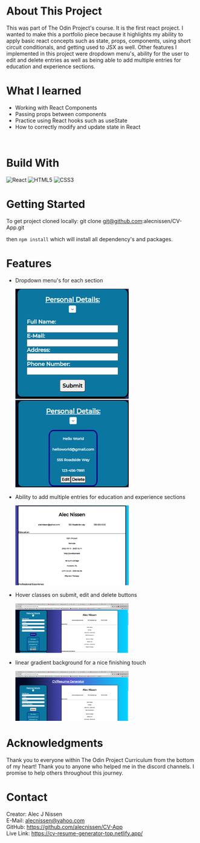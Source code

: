 <h1>About This Project</h1> This was part of The Odin Project's course. It is the first react project. I wanted to make this a portfolio piece because it highlights my ability to apply basic react concepts such as state, props, components, using short circuit conditionals, and getting used to JSX as well. Other features I implemented in this project were dropdown menu's, ability for the user to edit and delete entries as well as being able to add multiple entries for education and experience sections. 

<br> 

<h1>What I learned</h1>
    <ul>
    <li>Working with React Components</li>
    <li>Passing props between components</li>
    <li>Practice using React hooks such as useState</li>
    <li>How to correctly modify and update state in React</li>
    </ul>
<br> 
 <h1>Build With</h1>

 
 ![React](https://img.shields.io/badge/react-%2320232a.svg?style=for-the-badge&logo=react&logoColor=%2361DAFB) 
 ![HTML5](https://img.shields.io/badge/html5-%23E34F26.svg?style=for-the-badge&logo=html5&logoColor=white) 
![CSS3](https://img.shields.io/badge/css3-%231572B6.svg?style=for-the-badge&logo=css3&logoColor=white) 


<!-- Getting Started:  -->
<h1>Getting Started</h1>

To get project cloned locally:  git clone git@github.com:alecnissen/CV-App.git

then ``` npm install ``` which will install all dependency's and packages.

<h1>Features</h1>

- Dropdown menu's for each section

    <img src=Icons/cv-app-read-me-description.png style="width: 300px">

    <img src=Icons/cv-read-me-drop-down.png style="width: 300px">

- Ability to add multiple entries for education and experience sections

    <img src=Icons/cv-app-readme-multiple-entries-pic.png style="width: 300px">
- Hover classes on submit, edit and delete buttons 

    <img src=Icons/cv-readme-hover-class.png style="width: 300px">
- linear gradient background for a nice finishing touch

    <img src=Icons/cv-app-readme-linear-background.png style="width: 300px">



<h1>Acknowledgments</h1> Thank you to everyone within The Odin Project Curriculum from the bottom of my heart! Thank you to anyone who helped me in the discord channels. I promise to help others throughout this journey. 

<h1>Contact</h1>

Creator: Alec J Nissen 
<br>
E-Mail: alecnissen@yahoo.com
<br>
GitHub: https://github.com/alecnissen/CV-App
<br>
Live Link: https://cv-resume-generator-top.netlify.app/

<!-- Prerequisites

# React + Vite

This template provides a minimal setup to get React working in Vite with HMR and some ESLint rules.

Currently, two official plugins are available:

- [@vitejs/plugin-react](https://github.com/vitejs/vite-plugin-react/blob/main/packages/plugin-react/README.md) uses [Babel](https://babeljs.io/) for Fast Refresh
- [@vitejs/plugin-react-swc](https://github.com/vitejs/vite-plugin-react-swc) uses [SWC](https://swc.rs/) for Fast Refresh -->
